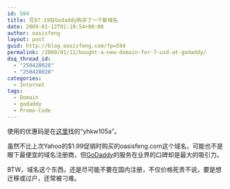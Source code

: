 ```yaml
---
id: 594
title: 花$7.19在Godaddy购买了一个新域名
date: 2009-01-12T01:19:54+00:00
author: oasisfeng
layout: post
guid: http://blog.oasisfeng.com/?p=594
permalink: /2009/01/12/bought-a-new-domain-for-7-usd-at-godaddy/
dsq_thread_id:
  - "250428028"
  - "250428028"
categories:
  - Internet
tags:
  - Domain
  - godaddy
  - Promo-Code
---
```

使用的优惠码是在[这里](http://www.retailmenot.com/view/godaddy.com)找的“yhkw105a”。

虽然不比上次Yahoo的$1.99促销时购买的oasisfeng.com这个域名，可能也不是眼下最便宜的域名注册商，但[GoDaddy](http://www.godaddy.com/)的服务在业界的口碑却是最大的吸引力。

BTW，域名这个东西，还是尽可能不要在国内注册，不仅价格死贵不说，要是想迁移或过户，还常被刁难。